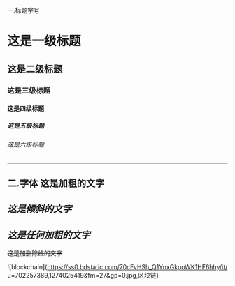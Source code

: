 ﻿一.标题字号 
# 这是一级标题
## 这是二级标题
### 这是三级标题
#### 这是四级标题
##### 这是五级标题
###### 这是六级标题
-----------------------
二.字体 
**这是加粗的文字**
-----------------------
*这是倾斜的文字*
-----------------------
***这是任何加粗的文字***
-----------------------
~~这是加删除线的文字~~

![blockchain](https://ss0.bdstatic.com/70cFvHSh_Q1YnxGkpoWK1HF6hhy/it/
u=702257389,1274025419&fm=27&gp=0.jpg,区块链)

